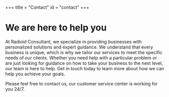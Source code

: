 +++
title = "Contact"
id = "contact"
+++

# We are here to help you

At Radioid Consultant, we specialize in providing businesses with personalized solutions and expert guidance. We understand that every business is unique, which is why we tailor our services to meet the specific needs of our clients. Whether you need help with a particular problem or are just looking for guidance on how to take your business to the next level, our team is here to help. Get in touch today to learn more about how we can help you achieve your goals.


Please feel free to contact us, our customer service center is working for you 24/7.
